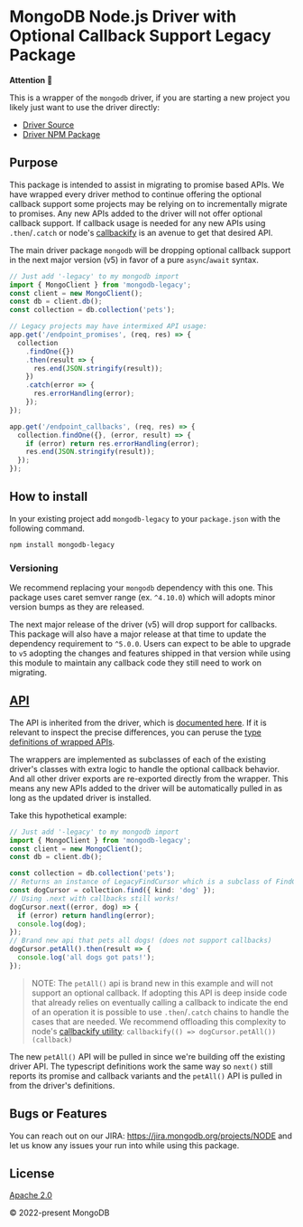 # MongoDB Node.js Driver with Optional Callback Support Legacy Package

**Attention :memo:**

This is a wrapper of the `mongodb` driver, if you are starting a new project you likely just want to use the driver directly:

- [Driver Source](https://github.com/mongodb/node-mongodb-native/)
- [Driver NPM Package](https://www.npmjs.com/package/mongodb)

## Purpose

This package is intended to assist in migrating to promise based APIs.
We have wrapped every driver method to continue offering the optional callback support some projects may be relying on to incrementally migrate to promises.
Any new APIs added to the driver will not offer optional callback support.
If callback usage is needed for any new APIs using `.then`/`.catch` or node's [callbackify](https://nodejs.org/dist/latest-v16.x/docs/api/util.html#utilcallbackifyoriginal) is an avenue to get that desired API.

The main driver package `mongodb` will be dropping optional callback support in the next major version (v5) in favor of a pure `async`/`await` syntax.

```ts
// Just add '-legacy' to my mongodb import
import { MongoClient } from 'mongodb-legacy';
const client = new MongoClient();
const db = client.db();
const collection = db.collection('pets');

// Legacy projects may have intermixed API usage:
app.get('/endpoint_promises', (req, res) => {
  collection
    .findOne({})
    .then(result => {
      res.end(JSON.stringify(result));
    })
    .catch(error => {
      res.errorHandling(error);
    });
});

app.get('/endpoint_callbacks', (req, res) => {
  collection.findOne({}, (error, result) => {
    if (error) return res.errorHandling(error);
    res.end(JSON.stringify(result));
  });
});
```

## How to install

In your existing project add `mongodb-legacy` to your `package.json` with the following command.

```sh
npm install mongodb-legacy
```

### Versioning

We recommend replacing your `mongodb` dependency with this one.
This package uses caret semver range (ex. `^4.10.0`) which will adopts minor version bumps as they are released.

The next major release of the driver (v5) will drop support for callbacks.
This package will also have a major release at that time to update the dependency requirement to `^5.0.0`.
Users can expect to be able to upgrade to `v5` adopting the changes and features shipped in that version while using this module to maintain any callback code they still need to work on migrating.

## [API](https://mongodb.github.io/node-mongodb-native/)

The API is inherited from the driver, which is [documented here](https://mongodb.github.io/node-mongodb-native/).
If it is relevant to inspect the precise differences, you can peruse the [type definitions of wrapped APIs](https://github.com/mongodb-js/nodejs-mongodb-legacy/blob/main/mongodb-legacy.d.ts).

The wrappers are implemented as subclasses of each of the existing driver's classes with extra logic to handle the optional callback behavior. And all other driver exports are re-exported directly from the wrapper. This means any new APIs added to the driver will be automatically pulled in as long as the updated driver is installed.

Take this hypothetical example:

```ts
// Just add '-legacy' to my mongodb import
import { MongoClient } from 'mongodb-legacy';
const client = new MongoClient();
const db = client.db();

const collection = db.collection('pets');
// Returns an instance of LegacyFindCursor which is a subclass of FindCursor
const dogCursor = collection.find({ kind: 'dog' });
// Using .next with callbacks still works!
dogCursor.next((error, dog) => {
  if (error) return handling(error);
  console.log(dog);
});
// Brand new api that pets all dogs! (does not support callbacks)
dogCursor.petAll().then(result => {
  console.log('all dogs got pats!');
});
```

> NOTE: The `petAll()` api is brand new in this example and will not support an optional callback. If adopting this API is deep inside code that already relies on eventually calling a callback to indicate the end of an operation it is possible to use `.then`/`.catch` chains to handle the cases that are needed. We recommend offloading this complexity to node's [callbackify utility](https://nodejs.org/dist/latest-v16.x/docs/api/util.html#utilcallbackifyoriginal): `callbackify(() => dogCursor.petAll())(callback)`

The new `petAll()` API will be pulled in since we're building off the existing driver API.
The typescript definitions work the same way so `next()` still reports its promise and callback variants and the `petAll()` API is pulled in from the driver's definitions.

## Bugs or Features

You can reach out on our JIRA: https://jira.mongodb.org/projects/NODE and let us know any issues your run into while using this package.

## License

[Apache 2.0](https://github.com/mongodb-js/nodejs-mongodb-legacy/blob/main/LICENSE)

:copyright: 2022-present MongoDB
